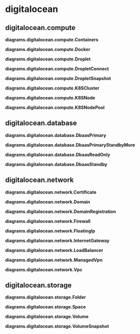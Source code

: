 # digitalocean

## digitalocean.compute

**diagrams.digitalocean.compute.Containers**

**diagrams.digitalocean.compute.Docker**

**diagrams.digitalocean.compute.Droplet**

**diagrams.digitalocean.compute.DropletConnect**

**diagrams.digitalocean.compute.DropletSnapshot**

**diagrams.digitalocean.compute.K8SCluster**

**diagrams.digitalocean.compute.K8SNode**

**diagrams.digitalocean.compute.K8SNodePool**


## digitalocean.database

**diagrams.digitalocean.database.DbaasPrimary**

**diagrams.digitalocean.database.DbaasPrimaryStandbyMore**

**diagrams.digitalocean.database.DbaasReadOnly**

**diagrams.digitalocean.database.DbaasStandby**


## digitalocean.network

**diagrams.digitalocean.network.Certificate**

**diagrams.digitalocean.network.Domain**

**diagrams.digitalocean.network.DomainRegistration**

**diagrams.digitalocean.network.Firewall**

**diagrams.digitalocean.network.FloatingIp**

**diagrams.digitalocean.network.InternetGateway**

**diagrams.digitalocean.network.LoadBalancer**

**diagrams.digitalocean.network.ManagedVpn**

**diagrams.digitalocean.network.Vpc**


## digitalocean.storage

**diagrams.digitalocean.storage.Folder**

**diagrams.digitalocean.storage.Space**

**diagrams.digitalocean.storage.Volume**

**diagrams.digitalocean.storage.VolumeSnapshot**


